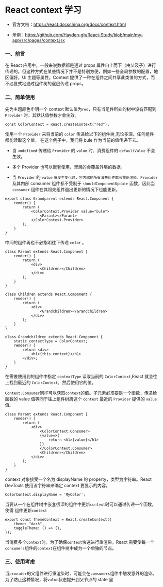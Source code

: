 # React context 学习

- 官方文档：https://react.docschina.org/docs/context.html

- 示例：https://github.com/Hayden-gh/React-Study/blob/main/my-app/src/pages/context.jsx

### 一、前言

在 React 应用中，一般来说数据都是通过 props 属性自上而下（由父及子）进行传递的，但这种方式在某些情况下并不是特别方便，例如一些全局参数的配置，地区偏好，UI 主题等属性。Context 提供了一种在组件之间共享此类值的方式，而不必显式地通过组件树的逐层传递 props。

### 二、简单使用

先为主题颜色申明一个 context 默认值为`red`，只有当组件所处的树中没有匹配到 `Provider` 时，其默认值参数才会生效。

````
const ColorContext = React.createContext("red");
````

使用一个 `Provider` 来将当前的 `color` 传递给以下的组件树,无论多深，任何组件都能读取这个值。
在这个例子中，我们将 bule 作为当前的值传递下去。
- 当 `undefined` 传递给 `Provider` 的 `value` 时，消费组件的 `defaultValue` 不会生效。

- 多个 Provider 也可以嵌套使用，里层的会覆盖外层的数据。

- 当 `Provider` 的 `value` `值发生变化时，它内部的所有消费组件都会重新渲染。Provider` 及其内部 consumer 组件都不受制于 `shouldComponentUpdate` 函数，因此当 `consumer` 组件在其祖先组件退出更新的情况下也能更新。

````
export class Grandparent extends React.Component {
    render() {
        return (
            <ColorContext.Provider value="bule">
                <Parant></Parant>
            </ColorContext.Provider>
        );
    }
}
````
中间的组件再也不必指明往下传递 `color` 。
````
class Parant extends React.Component {
    render() {
        return (
            <div>
                <Children></Children>
            </div>
        );
    }
}

class Children extends React.Component {
    render() {
        return (
            <div>
                <Grandchildren></Grandchildren>
            </div>
        );
    }
}

class Grandchildren extends React.Component {
    static contextType = ColorContext;
    render() {
        return <div>
            <h1>{this.context}</h1>
        </div>;
    }
}

````
在需要使用到的组件中指定 `contextType` 读取当前的 `ColorContext`,React 就会往上找到最近的 `ColorContext`，然后使用它的值。

`Context.Consumer`同样可以获取`context`的值。子元素必须要是一个函数，传递给函数的 value 值等同于往上组件树离这个 `context` 最近的 `Provider` 提供的 `value` 值。

````
class Parant extends React.Component {
    render() {
        return (
            <div>
                <ColorContext.Consumer>
                {value=>{
                    return <h1>{value}</h1>
                }}
                </ColorContext.Consumer>
                <Children></Children>
            </div>
        );
    }
}
````

context 对象接受一个名为 displayName 的 property，类型为字符串。React DevTools 使用该字符串来确定 context 要显示的内容。

````
ColorContext.displayName = 'MyColor';
````

当要从一个在组件树中嵌套很深的组件中更新`context`时可以通过传递一个函数，使得 组件更新`context`

````
export const ThemeContext = React.createContext({
    theme: "dark",
    toggleTheme: () => {},
});
````

当消费多个`Context`时，为了确保`context`快速进行重渲染，React 需要使每一个`consumers`组件的`context`在组件树中成为一个单独的节点。

### 三、使用考虑

当`provider`的父组件进行重渲染时，可能会在`consumers`组件中触发意外的渲染。为了防止这种情况，将`value`状态提升到父节点的 state 里